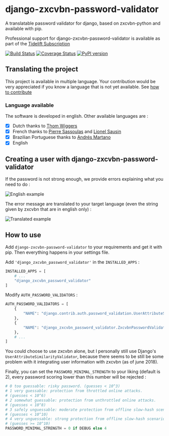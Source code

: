 # django-zxcvbn-password-validator

A translatable password validator for django, based on zxcvbn-python and available with
pip.

Professional support for django-zxcvbn-password-validator is available as part of the
[Tidelift Subscription](https://tidelift.com/subscription/pkg/pypi-django-zxcvbn-password-validator?utm_source=pypi-django-zxcvbn-password-validator&utm_medium=referral&utm_campaign=enterprise)

[![Build Status](https://travis-ci.org/Pierre-Sassoulas/django-zxcvbn-password-validator.svg?branch=master)](https://travis-ci.org/Pierre-Sassoulas/django-zxcvbn-password-validator)
[![Coverage Status](https://coveralls.io/repos/github/Pierre-Sassoulas/django-zxcvbn-password-validator/badge.svg?branch=master)](https://coveralls.io/github/Pierre-Sassoulas/django-zxcvbn-password-validator?branch=master)
[![PyPI version](https://badge.fury.io/py/django-zxcvbn-password-validator.svg)](https://badge.fury.io/py/django-zxcvbn-password-validator)

## Translating the project

This project is available in multiple language. Your contribution would be very
appreciated if you know a language that is not yet available. See
[how to contribute](CONTRIBUTING.md)

### Language available

The software is developed in english. Other available languages are :

- [x] Dutch thanks to [Thom Wiggers](https://github.com/thomwiggers/)
- [x] French thanks to [Pierre Sassoulas](https://github.com/Pierre-Sassoulas/) and
      [Lionel Sausin](https://github.com/ls-initiatives)
- [x] Brazilian Portuguese thanks to [Andrés Martano](https://github.com/andresmrm/)
- [x] English

## Creating a user with django-zxcvbn-password-validator

If the password is not strong enough, we provide errors explaining what you need to do :

![English example](doc/english_example.png "English example")

The error message are translated to your target language (even the string given by
zxcvbn that are in english only) :

![Translated example](doc/french_example.png "Translated example")

## How to use

Add `django-zxcvbn-password-validator` to your requirements and get it with pip. Then
everything happens in your settings file.

Add `'django_zxcvbn_password_validator'` in the `INSTALLED_APPS` :

```python
INSTALLED_APPS = [
    # ...
    "django_zxcvbn_password_validator"
]
```

Modify `AUTH_PASSWORD_VALIDATORS` :

```python
AUTH_PASSWORD_VALIDATORS = [
    {
        "NAME": "django.contrib.auth.password_validation.UserAttributeSimilarityValidator",
    },
    {
        "NAME": "django_zxcvbn_password_validator.ZxcvbnPasswordValidator",
    },
    # ...
]
```

You could choose to use zxcvbn alone, but I personally still use Django's
`UserAttributeSimilarityValidator`, because there seems to be still be some problem with
it integrating user information with zxcvbn (as of june 2018).

Finally, you can set the `PASSWORD_MINIMAL_STRENGTH` to your liking (default is 2),
every password scoring lower than this number will be rejected :

```python
# 0 too guessable: risky password. (guesses < 10^3)
# 1 very guessable: protection from throttled online attacks.
# (guesses < 10^6)
# 2 somewhat guessable: protection from unthrottled online attacks.
# (guesses < 10^8)
# 3 safely unguessable: moderate protection from offline slow-hash scenario.
# (guesses < 10^10)
# 4 very unguessable: strong protection from offline slow-hash scenario.
# (guesses >= 10^10)
PASSWORD_MINIMAL_STRENGTH = 0 if DEBUG else 4
```
